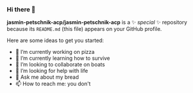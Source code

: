 ### Hi there 👋


**jasmin-petschnik-acp/jasmin-petschnik-acp** is a ✨ _special_ ✨ repository because its `README.md` (this file) appears on your GitHub profile.

Here are some ideas to get you started:

- 🔭 I’m currently working on pizza
- 🌱 I’m currently learning how to survive
- 👯 I’m looking to collaborate on boats
- 🤔 I’m looking for help with life
- 💬 Ask me about my bread
- 📫 How to reach me: you don't
